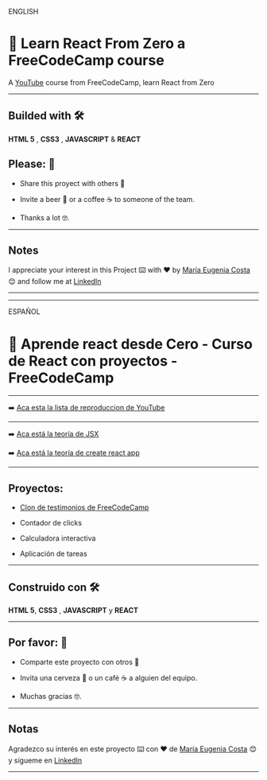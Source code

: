 ENGLISH

# :book: Learn React From Zero a FreeCodeCamp course

A [YouTube](https://www.youtube.com/watch?v=6Jfk8ic3KVk&t=2s) course from FreeCodeCamp, learn React from Zero

---

## Builded with 🛠️

**HTML 5** , **CSS3** , **JAVASCRIPT** & **REACT**

## Please: 🎁

- Share this proyect with others 📢

- Invite a beer 🍺 or a coffee ☕ to someone of the team.

- Thanks a lot 🤓.

---

## Notes

I appreciate your interest in this Project ⌨️ with ❤️ by [María Eugenia Costa](https://github.com/eugenia1984) 😊 and follow me at [LinkedIn](http://www.linkedin.com/in/maríaeugeniacosta)

---

---

ESPAÑOL

# :book: Aprende react desde Cero - Curso de React con proyectos - FreeCodeCamp

---

:arrow_right: [Aca esta la lista de reproduccion de YouTube](https://www.youtube.com/watch?v=6Jfk8ic3KVk&t=2s)

---

:arrow_right: [Aca está la teoría de JSX](https://github.com/eugenia1984/LearnReactFRomZeroFreeCodeCamp/blob/main/teoria.md)

:arrow_right: [Aca está la teoría de create react app](https://github.com/eugenia1984/LearnReactFRomZeroFreeCodeCamp/blob/main/create_react_app.md)

---

## Proyectos:

- [Clon de testimonios de FreeCodeCamp](https://github.com/eugenia1984/LearnReactFRomZeroFreeCodeCamp/tree/main/clon_de_testimonios)

- Contador de clicks

- Calculadora interactiva

- Aplicación de tareas

---

## Construido con 🛠️

**HTML 5**, **CSS3** , **JAVASCRIPT** y **REACT**

---

## Por favor: 🎁

- Comparte este proyecto con otros 📢

- Invita una cerveza 🍺 o un café ☕ a alguien del equipo.

- Muchas gracias 🤓.

---

## Notas

Agradezco su interés en este proyecto ⌨️ con ❤️ de [María Eugenia Costa](https://github.com/eugenia1984) 😊 y sígueme en [LinkedIn](http://www.linkedin.com/in/maríaeugeniacosta)

---
